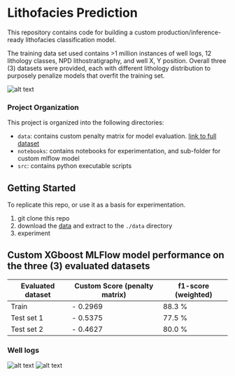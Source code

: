 # Lithofacies Prediction

This repository contains code for building a custom production/inference-ready lithofacies classification model. 

The training data set used contains >1 million instances of well logs, 12 lithology classes, NPD lithostratigraphy, and well X, Y position. Overall three (3) datasets were provided, each with different lithology distribution to purposely penalize models that overfit the training set.

![alt text](image.png)

### Project Organization 
This project is organized into the following directories:
- `data`: contains custom penalty matrix for model evaluation. [link to full dataset](https://github.com/bolgebrygg/Force-2020-Machine-Learning-competition/tree/master/lithology_competition/data)
- `notebooks`: contains notebooks for experimentation, and sub-folder for custom mlflow model
- `src`: contains python executable scripts

## Getting Started
To replicate this repo, or use it as a basis for experimentation.

1. git clone this repo
2. download the [data](https://github.com/bolgebrygg/Force-2020-Machine-Learning-competition/tree/master/lithology_competition/data) and extract to the ```./data``` directory
3. experiment

## Custom XGboost MLFlow model performance on the three (3) evaluated datasets

| Evaluated dataset | Custom Score (penalty matrix) | f1-score (weighted) |
|----------|----------|----------|
| Train | - 0.2969 | 88.3 % |
| Test set 1 | - 0.5375 | 77.5 % |
| Test set 2 | - 0.4627 | 80.0 % |


### Well logs
![alt text](<wellslogs 1 .png>)
![alt text](<wellslogs 2 .png>)